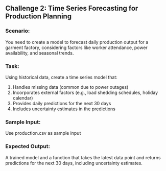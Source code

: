 ## Challenge 2: Time Series Forecasting for Production Planning

### Scenario:
You need to create a model to forecast daily production output for a garment factory, considering factors like worker attendance, power availability, and seasonal trends.

### Task:
Using historical data, create a time series model that:
1. Handles missing data (common due to power outages)
2. Incorporates external factors (e.g., load shedding schedules, holiday calendar)
3. Provides daily predictions for the next 30 days
4. Includes uncertainty estimates in the predictions

### Sample Input:
Use production.csv as sample input

### Expected Output:
A trained model and a function that takes the latest data point and returns predictions for the next 30 days, including uncertainty estimates.